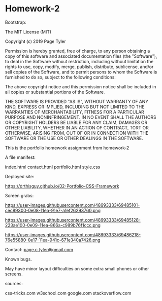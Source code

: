 # Homework-2
Bootstrap:

The MIT License (MIT)

Copyright (c) 2019 Page Tyler

Permission is hereby granted, free of charge, to any person obtaining a copy of this software and associated documentation files (the "Software"), to deal in the Software without restriction, including without limitation the rights to use, copy, modify, merge, publish, distribute, sublicense, and/or sell copies of the Software, and to permit persons to whom the Software is furnished to do so, subject to the following conditions:

The above copyright notice and this permission notice shall be included in all copies or substantial portions of the Software.

THE SOFTWARE IS PROVIDED "AS IS", WITHOUT WARRANTY OF ANY KIND, EXPRESS OR IMPLIED, INCLUDING BUT NOT LIMITED TO THE WARRANTIES OF MERCHANTABILITY, FITNESS FOR A PARTICULAR PURPOSE AND NONINFRINGEMENT. IN NO EVENT SHALL THE AUTHORS OR COPYRIGHT HOLDERS BE LIABLE FOR ANY CLAIM, DAMAGES OR OTHER LIABILITY, WHETHER IN AN ACTION OF CONTRACT, TORT OR OTHERWISE, ARISING FROM, OUT OF OR IN CONNECTION WITH THE SOFTWARE OR THE USE OR OTHER DEALINGS IN THE SOFTWARE.



This is the portfolio homework assignment from homework-2

A file manifest:

index.html
contact.html
portfolio.html
style.css

Deployed site:

https://drthisguy.github.io/02-Portfolio-CSS-Framework

Screen grabs:

https://user-images.githubusercontent.com/48693333/69485101-cec89300-0e08-11ea-91e7-a1ef26293760.png

https://user-images.githubusercontent.com/48693333/69485128-223ae100-0e09-11ea-866a-c989b76f1ccc.png

https://user-images.githubusercontent.com/48693333/69486218-76e55880-0e17-11ea-941c-671e340a7426.png



Contact:  page.c.tyler@gmail.com

Known bugs.
 
May have minor layout difficulties on some extra small phones or other screens.

sources:

css-tricks.com
w3school.com
google.com
stackoverflow.com



